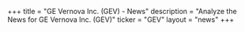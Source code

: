 +++
title = "GE Vernova Inc. (GEV) - News"
description = "Analyze the News for GE Vernova Inc. (GEV)"
ticker = "GEV"
layout = "news"
+++

